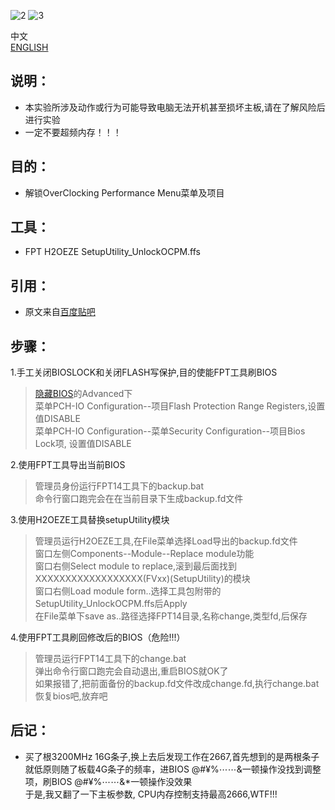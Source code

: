 ![2](Results/2.png)
![3](Results/3.png)

中文  
[ENGLISH](./readme-en.md)

## 说明：
* 本实验所涉及动作或行为可能导致电脑无法开机甚至损坏主板,请在了解风险后进行实验
* 一定不要超频内存！！！
	
## 目的：
* 解锁OverClocking Performance Menu菜单及项目

## 工具：
* FPT H2OEZE SetupUtility_UnlockOCPM.ffs
 
## 引用：
* 原文来自[百度贴吧](https://tieba.baidu.com/p/6118801225) 

## 步骤：
1.手工关闭BIOSLOCK和关闭FLASH写保护,目的使能FPT工具刷BIOS
	
>	[隐藏BIOS](https://user-images.githubusercontent.com/50404193/104993733-3b1b4280-5a5e-11eb-8916-a977c8b0d54c.jpg)的Advanced下  
>	菜单PCH-IO Configuration--项目Flash Protection Range Registers,设置值DISABLE  
>	菜单PCH-IO Configuration--菜单Security Configuration--项目Bios Lock项, 设置值DISABLE  
	
2.使用FPT工具导出当前BIOS  
> 管理员身份运行FPT14工具下的backup.bat  
> 命令行窗口跑完会在在当前目录下生成backup.fd文件
	
3.使用H2OEZE工具替换setupUtility模块
> 管理员运行H2OEZE工具,在File菜单选择Load导出的backup.fd文件  
> 窗口左侧Components--Module--Replace module功能  
> 窗口右侧Select module to replace,滚到最后面找到XXXXXXXXXXXXXXXXXX(FVxx)(SetupUtility)的模块  
> 窗口右侧Load module form..选择工具包附带的SetupUtility_UnlockOCPM.ffs后Apply  
> 在File菜单下save as..路径选择FPT14目录,名称change,类型fd,后保存
	
4.使用FPT工具刷回修改后的BIOS（危险!!!）  
> 管理员运行FPT14工具下的change.bat  
> 弹出命令行窗口跑完会自动退出,重启BIOS就OK了  
> 如果报错了,把前面备份的backup.fd文件改成change.fd,执行change.bat恢复bios吧,放弃吧  
	
## 后记：
* 买了根3200MHz 16G条子,换上去后发现工作在2667,首先想到的是两根条子就低原则随了板载4G条子的频率，进BIOS @#¥%⋯⋯&一顿操作没找到调整项，刷BIOS @#¥%⋯⋯&*一顿操作没效果  
于是,我又翻了一下主板参数, CPU内存控制支持最高2666,WTF!!!  
